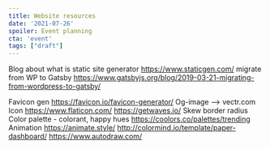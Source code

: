```yaml
---
title: Website resources
date: '2021-07-26'
spoiler: Event planning
cta: 'event'
tags: ["draft"]
---
```


Blog about what is static site generator https://www.staticgen.com/
migrate from WP to Gatsby https://www.gatsbyjs.org/blog/2019-03-21-migrating-from-wordpress-to-gatsby/

Favicon gen https://favicon.io/favicon-generator/
Og-image —> vectr.com
Icon https://www.flaticon.com/
https://getwaves.io/
Skew border radius
Color palette - colorant, happy hues https://coolors.co/palettes/trending
Animation https://animate.style/
http://colormind.io/template/paper-dashboard/
https://www.autodraw.com/

